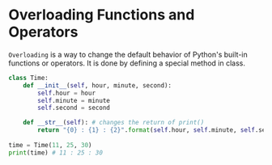 # Overloading Functions and Operators 

```Overloading``` is a way to change the default behavior of Python's built-in functions or operators. It is done by defining a special method in class.

```python
class Time:
    def __init__(self, hour, minute, second):
        self.hour = hour
        self.minute = minute
        self.second = second

    def __str__(self): # changes the return of print()
        return "{0} : {1} : {2}".format(self.hour, self.minute, self.second)
        
time = Time(11, 25, 30)
print(time) # 11 : 25 : 30

```
